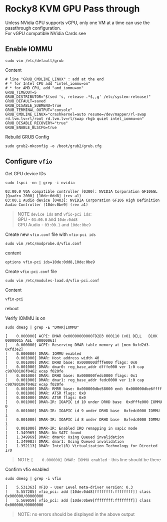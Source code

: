 # Rocky8 KVM GPU Pass through

Unless NVidia GPU supports vGPU, only one VM at a time can use the passthrough configuration.\
For vGPU compatible NVidia Cards see [](https://docs.nvidia.com/grid/gpus-supported-by-vgpu.html)
## Enable IOMMU
```Shell
sudo vim /etc/default/grub
```
Content
```Shell
# line "GRUB_CMDLINE_LINUX" : add at the end
# * for Intel CPU add "intel_iommu=on"
# * for AMD CPU, add "amd_iommu=on"
GRUB_TIMEOUT=5
GRUB_DISTRIBUTOR="$(sed 's, release .*$,,g' /etc/system-release)"
GRUB_DEFAULT=saved
GRUB_DISABLE_SUBMENU=true
GRUB_TERMINAL_OUTPUT="console"
GRUB_CMDLINE_LINUX="crashkernel=auto resume=/dev/mapper/rl-swap rd.lvm.lv=rl/root rd.lvm.lv=rl/swap rhgb quiet intel_iommu=on"
GRUB_DISABLE_RECOVERY="true"
GRUB_ENABLE_BLSCFG=true
```
Rebuild GRUB Config
```Shell
sudo grub2-mkconfig -o /boot/grub2/grub.cfg
```
## Configure `vfio`
Get GPU device IDs
```Shell
sudo lspci -nn | grep -i nvidia
```
```Shell
03:00.0 VGA compatible controller [0300]: NVIDIA Corporation GF106GL [Quadro 2000] [10de:0dd8] (rev a1)
03:00.1 Audio device [0403]: NVIDIA Corporation GF106 High Definition Audio Controller [10de:0be9] (rev a1)
```
> NOTE `device ids` and `vfio-pci ids`:\
> GPU - `03:00.0` and `10de:0dd8`\
> GPU Audio - `03:00.1` and `10de:0be9`

Create new `vfio.conf` file with `vfio-pci ids`
```Shell
sudo vim /etc/modprobe.d/vfio.conf
```
content
```Shell
options vfio-pci ids=10de:0dd8,10de:0be9
```
Create `vfio-pci.conf` file
```Shell
sudo vim /etc/modules-load.d/vfio-pci.conf
```
Content 
```Shell
vfio-pci
```
reboot

Verify IOMMU is on
```Shell
sudo dmesg | grep -E "DMAR|IOMMU"
```
```Shell
[    0.000000] ACPI: DMAR 0x00000000000FD2D3 000110 (v01 DELL   B10K     00000015 ASL  00000061)
[    0.000000] ACPI: Reserving DMAR table memory at [mem 0xfd2d3-0xfd3e2]
[    0.000000] DMAR: IOMMU enabled
[    0.001000] DMAR: Host address width 40
[    0.001000] DMAR: DRHD base: 0x000000dfffe000 flags: 0x0
[    0.001000] DMAR: dmar0: reg_base_addr dfffe000 ver 1:0 cap c90780106f0462 ecap f020fe
[    0.001000] DMAR: DRHD base: 0x000000fedc0000 flags: 0x1
[    0.001000] DMAR: dmar1: reg_base_addr fedc0000 ver 1:0 cap c90780106f0462 ecap f020fe
[    0.001000] DMAR: RMRR base: 0x000000dbe58000 end: 0x000000dbe6ffff
[    0.001000] DMAR: ATSR flags: 0x0
[    0.001000] DMAR: ATSR flags: 0x0
[    0.001000] DMAR-IR: IOAPIC id 10 under DRHD base  0xdfffe000 IOMMU 0
[    0.001000] DMAR-IR: IOAPIC id 9 under DRHD base  0xfedc0000 IOMMU 1
[    0.001000] DMAR-IR: IOAPIC id 8 under DRHD base  0xfedc0000 IOMMU 1
[    0.001000] DMAR-IR: Enabled IRQ remapping in xapic mode
[    1.349965] DMAR: No SATC found
[    1.349969] DMAR: dmar0: Using Queued invalidation
[    1.349983] DMAR: dmar1: Using Queued invalidation
[    1.352113] DMAR: Intel(R) Virtualization Technology for Directed I/O
```
>NOTE `[    0.000000] DMAR: IOMMU enabled` - this line should be there

Confirm vfio enabled
```Shell
sudo dmesg | grep -i vfio
```
```Shell
[    5.531363] VFIO - User Level meta-driver version: 0.3
[    5.557285] vfio_pci: add [10de:0dd8[ffffffff:ffffffff]] class 0x000000/00000000
[    5.569059] vfio_pci: add [10de:0be9[ffffffff:ffffffff]] class 0x000000/00000000
```
>NOTE: no errors should be displayed in the above output